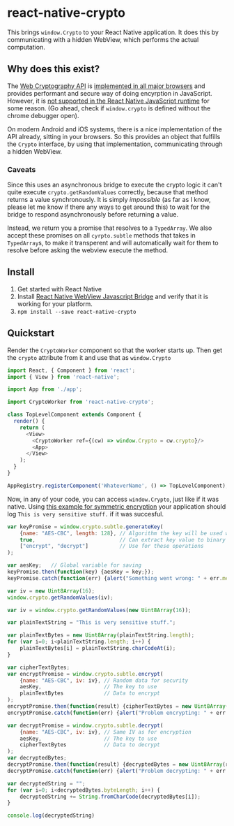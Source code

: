 # react-native-crypto

This brings `window.Crypto` to your React Native application. It does this
by communicating with a hidden WebView, which performs the actual
computation.

## Why does this exist?

The [Web Cryptography API](http://caniuse.com/#feat=cryptography)
is [implemented in all major browsers](http://caniuse.com/#feat=cryptography)
and provides performant and secure way of doing encyrption in JavaScript. However, it is [not supported in the React Native JavaScript runtime](https://github.com/facebook/react-native/issues/1189)
for some reason. (Go ahead, check if `window.crypto` is defined without the chrome debugger open).

On modern Android and iOS systems, there is a nice implementation of the API already, sitting in your browsers.
So this provides an object that fulfills the `Crypto` interface, by using that implementation,
communicating through a hidden WebView.

### Caveats
Since this uses an asynchronous bridge to execute the crypto logic it
can't quite execute `crypto.getRandomValues` correctly, because that method
returns a value synchronously. It is simply *impossible* (as far as I know, 
please let me know if there any ways to get around this) to wait for the
bridge to respond asynchronously before returning a value.

Instead, we return you a promise that resolves to a `TypedArray`.
We also accept these promises on all `cyrpto.subtle` methods that takes in
`TypedArray`s, to make it transperent and will automatically wait for
them to resolve before asking the webview execute the method.

## Install

1. Get started with React Native
2. Install [React Native WebView Javascript Bridge](https://github.com/alinz/react-native-webview-bridge)
   and verify that it is working for your platform.
3. `npm install --save react-native-crypto`


## Quickstart

Render the `CryptoWorker` component so that the worker starts up.
Then get the `crypto` attribute from it and use that as `window.Crypto`

```javascript
import React, { Component } from 'react';
import { View } from 'react-native';

import App from './app';

import CryptoWorker from 'react-native-crypto';

class TopLevelComponent extends Component {
  render() {
    return (
      <View>
        <CryptoWorker ref={(cw) => window.Crypto = cw.crypto}/>
        <App>
      </View>
    );
  }
}

AppRegistry.registerComponent('WhateverName', () => TopLevelComponent);
```

Now, in any of your code, you can access `window.Crypto`, just like
if it was native.
Using [this example for symmetric encryption](https://blog.engelke.com/2014/06/22/symmetric-cryptography-in-the-browser-part-1/)
your application should log `This is very sensitive stuff.` if it was
succesful.


```javascript
var keyPromise = window.crypto.subtle.generateKey(
    {name: "AES-CBC", length: 128}, // Algorithm the key will be used with
    true,                           // Can extract key value to binary string
    ["encrypt", "decrypt"]          // Use for these operations
);

var aesKey;   // Global variable for saving
keyPromise.then(function(key) {aesKey = key;});
keyPromise.catch(function(err) {alert("Something went wrong: " + err.message);});

var iv = new Uint8Array(16);
window.crypto.getRandomValues(iv);

var iv = window.crypto.getRandomValues(new Uint8Array(16));

var plainTextString = "This is very sensitive stuff.";

var plainTextBytes = new Uint8Array(plainTextString.length);
for (var i=0; i<plainTextString.length; i++) {
    plainTextBytes[i] = plainTextString.charCodeAt(i);
}

var cipherTextBytes;
var encryptPromise = window.crypto.subtle.encrypt(
    {name: "AES-CBC", iv: iv}, // Random data for security
    aesKey,                    // The key to use
    plainTextBytes             // Data to encrypt
);
encryptPromise.then(function(result) {cipherTextBytes = new Uint8Array(result);});
encryptPromise.catch(function(err) {alert("Problem encrypting: " + err.message);});

var decryptPromise = window.crypto.subtle.decrypt(
    {name: "AES-CBC", iv: iv}, // Same IV as for encryption
    aesKey,                    // The key to use
    cipherTextBytes            // Data to decrypt
);
var decryptedBytes;
decryptPromise.then(function(result) {decryptedBytes = new Uint8Array(result);});
decryptPromise.catch(function(err) {alert("Problem decrypting: " + err.message); });

var decryptedString = "";
for (var i=0; i<decryptedBytes.byteLength; i++) {
    decryptedString += String.fromCharCode(decryptedBytes[i]);
}

console.log(decryptedString)
```
